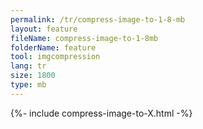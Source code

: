 ```yaml
---
permalink: /tr/compress-image-to-1-8-mb
layout: feature
fileName: compress-image-to-1-8mb
folderName: feature
tool: imgcompression
lang: tr
size: 1800
type: mb
---
```


{%- include compress-image-to-X.html -%}
